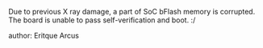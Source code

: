 Due to previous X ray damage, a part of SoC bFlash memory is corrupted. The board is unable to pass self-verification and boot.
:/

author: Eritque Arcus
